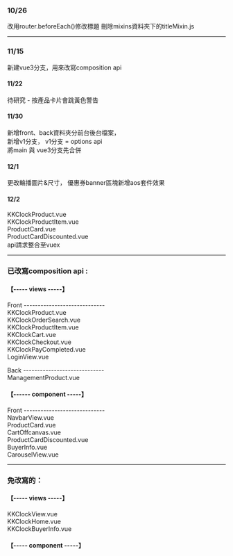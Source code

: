 ### 10/26
改用router.beforeEach()修改標題
刪除mixins資料夾下的titleMixin.js

****
### 11/15
新建vue3分支，用來改寫composition api

#### 11/22
待研究 - 按產品卡片會跳黃色警告

#### 11/30
新增front、back資料夾分前台後台檔案，<br>
新增v1分支， v1分支 = options api <br>
將main 與 vue3分支先合併

#### 12/1
更改輪播圖片&尺寸， 優惠券banner區塊新增aos套件效果

#### 12/2
KKClockProduct.vue <br>
KKClockProductItem.vue <br>
ProductCard.vue <br>
ProductCardDiscounted.vue <br>
api請求整合至vuex


***
### 已改寫composition api :
#### 【----- views -----】
Front -----------------------------  <br>
KKClockProduct.vue <br>
KKClockOrderSearch.vue <br>
KKClockProductItem.vue <br>
KKClockCart.vue <br>
KKClockCheckout.vue <br>
KKClockPayCompleted.vue <br>
LoginView.vue <br>

Back ----------------------------- <br>
ManagementProduct.vue <br>

#### 【------ component -----】
Front -----------------------------  <br>
NavbarView.vue <br>
ProductCard.vue <br>
CartOffcanvas.vue <br>
ProductCardDiscounted.vue <br>
BuyerInfo.vue <br>
CarouselView.vue <br>

-----

### 免改寫的：
#### 【----- views -----】
KKClockView.vue <br>
KKClockHome.vue <br>
KKClockBuyerInfo.vue <br>

#### 【----- component -----】

